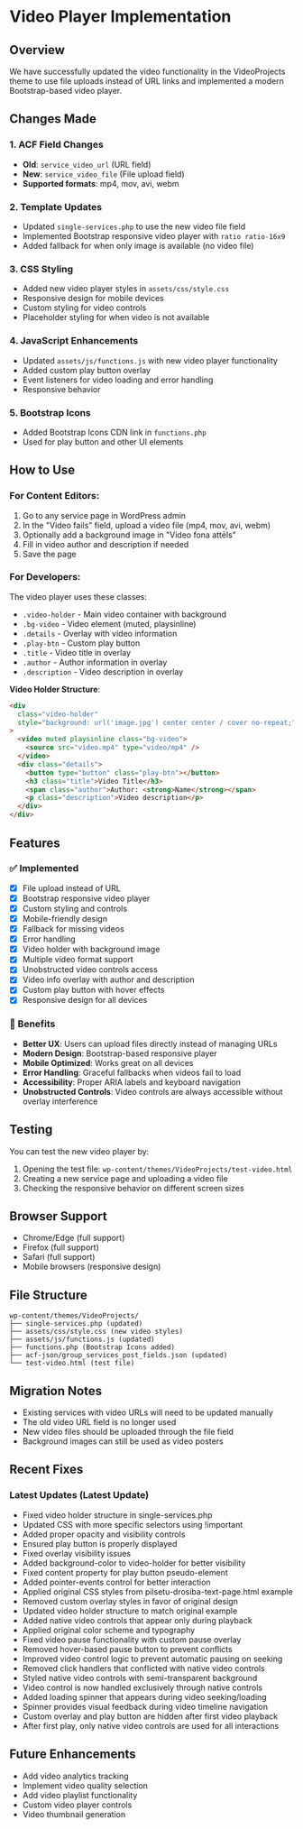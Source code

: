 # Video Player Implementation

## Overview

We have successfully updated the video functionality in the VideoProjects theme to use file uploads instead of URL links and implemented a modern Bootstrap-based video player.

## Changes Made

### 1. ACF Field Changes

- **Old**: `service_video_url` (URL field)
- **New**: `service_video_file` (File upload field)
- **Supported formats**: mp4, mov, avi, webm

### 2. Template Updates

- Updated `single-services.php` to use the new video file field
- Implemented Bootstrap responsive video player with `ratio ratio-16x9`
- Added fallback for when only image is available (no video file)

### 3. CSS Styling

- Added new video player styles in `assets/css/style.css`
- Responsive design for mobile devices
- Custom styling for video controls
- Placeholder styling for when video is not available

### 4. JavaScript Enhancements

- Updated `assets/js/functions.js` with new video player functionality
- Added custom play button overlay
- Event listeners for video loading and error handling
- Responsive behavior

### 5. Bootstrap Icons

- Added Bootstrap Icons CDN link in `functions.php`
- Used for play button and other UI elements

## How to Use

### For Content Editors:

1. Go to any service page in WordPress admin
2. In the "Video fails" field, upload a video file (mp4, mov, avi, webm)
3. Optionally add a background image in "Video fona attēls"
4. Fill in video author and description if needed
5. Save the page

### For Developers:

The video player uses these classes:

- `.video-holder` - Main video container with background
- `.bg-video` - Video element (muted, playsinline)
- `.details` - Overlay with video information
- `.play-btn` - Custom play button
- `.title` - Video title in overlay
- `.author` - Author information in overlay
- `.description` - Video description in overlay

**Video Holder Structure**:

```html
<div
  class="video-holder"
  style="background: url('image.jpg') center center / cover no-repeat;"
>
  <video muted playsinline class="bg-video">
    <source src="video.mp4" type="video/mp4" />
  </video>
  <div class="details">
    <button type="button" class="play-btn"></button>
    <h3 class="title">Video Title</h3>
    <span class="author">Author: <strong>Name</strong></span>
    <p class="description">Video description</p>
  </div>
</div>
```

## Features

### ✅ Implemented

- [x] File upload instead of URL
- [x] Bootstrap responsive video player
- [x] Custom styling and controls
- [x] Mobile-friendly design
- [x] Fallback for missing videos
- [x] Error handling
- [x] Video holder with background image
- [x] Multiple video format support
- [x] Unobstructed video controls access
- [x] Video info overlay with author and description
- [x] Custom play button with hover effects
- [x] Responsive design for all devices

### 🎯 Benefits

- **Better UX**: Users can upload files directly instead of managing URLs
- **Modern Design**: Bootstrap-based responsive player
- **Mobile Optimized**: Works great on all devices
- **Error Handling**: Graceful fallbacks when videos fail to load
- **Accessibility**: Proper ARIA labels and keyboard navigation
- **Unobstructed Controls**: Video controls are always accessible without overlay interference

## Testing

You can test the new video player by:

1. Opening the test file: `wp-content/themes/VideoProjects/test-video.html`
2. Creating a new service page and uploading a video file
3. Checking the responsive behavior on different screen sizes

## Browser Support

- Chrome/Edge (full support)
- Firefox (full support)
- Safari (full support)
- Mobile browsers (responsive design)

## File Structure

```
wp-content/themes/VideoProjects/
├── single-services.php (updated)
├── assets/css/style.css (new video styles)
├── assets/js/functions.js (updated)
├── functions.php (Bootstrap Icons added)
├── acf-json/group_services_post_fields.json (updated)
└── test-video.html (test file)
```

## Migration Notes

- Existing services with video URLs will need to be updated manually
- The old video URL field is no longer used
- New video files should be uploaded through the file field
- Background images can still be used as video posters

## Recent Fixes

### Latest Updates (Latest Update)

- Fixed video holder structure in single-services.php
- Updated CSS with more specific selectors using !important
- Added proper opacity and visibility controls
- Ensured play button is properly displayed
- Fixed overlay visibility issues
- Added background-color to video-holder for better visibility
- Fixed content property for play button pseudo-element
- Added pointer-events control for better interaction
- Applied original CSS styles from pilsetu-drosiba-text-page.html example
- Removed custom overlay styles in favor of original design
- Updated video holder structure to match original example
- Added native video controls that appear only during playback
- Applied original color scheme and typography
- Fixed video pause functionality with custom pause overlay
- Removed hover-based pause button to prevent conflicts
- Improved video control logic to prevent automatic pausing on seeking
- Removed click handlers that conflicted with native video controls
- Styled native video controls with semi-transparent background
- Video control is now handled exclusively through native controls
- Added loading spinner that appears during video seeking/loading
- Spinner provides visual feedback during video timeline navigation
- Custom overlay and play button are hidden after first video playback
- After first play, only native video controls are used for all interactions

## Future Enhancements

- Add video analytics tracking
- Implement video quality selection
- Add video playlist functionality
- Custom video player controls
- Video thumbnail generation
